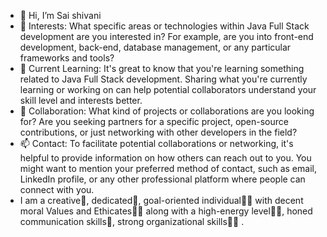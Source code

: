 - 👋 Hi, I’m Sai shivani
- 👀 Interests: What specific areas or technologies within Java Full Stack development are you interested in? For example, are you into front-end development, back-end, database management, or any particular frameworks and tools?
- 🌱 Current Learning: It's great to know that you're learning something related to Java Full Stack development. Sharing what you're currently learning or working on can help potential collaborators understand your skill level and interests better.
- 💞 Collaboration: What kind of projects or collaborations are you looking for? Are you seeking partners for a specific project, open-source contributions, or just networking with other developers in the field?
- 📫 Contact: To facilitate potential collaborations or networking, it's helpful to provide information on how others can reach out to you. You might want to mention your preferred method of contact, such as email, LinkedIn profile, or any other professional platform where people can connect with you.
-  I am a creative🎡, dedicated🎯, goal-oriented individual👩‍💻 with decent moral Values and Ethicates🙇‍♀️ along with a high-energy level🤹‍♀️, honed communication skills👐, strong organizational skills👮‍♀️ .

<!---
saishivani21/saishivani21 is a ✨ special ✨ repository because its `README.md` (this file) appears on your GitHub profile.
You can click the Preview link to take a look at your changes.
--->
